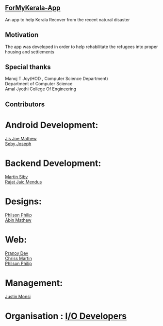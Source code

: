 ## [ForMyKerala-App](https://play.google.com/store/apps/details?id=in.co.iodev.formykerala)
An app to help Kerala Recover from the recent natural disaster

## Motivation
The app was developed in order to help rehabilitate the refugees into proper housing and settlements
## Special thanks
  Manoj T Joy(HOD , Computer Science Department)<br>
  Department of Computer Science<br>
  Amal Jyothi College Of Engineering
## Contributors

# Android Development: 
  [Jis Joe Mathew](jisjoemathew@gmail.com)<br>
  [Seby Joseph](sjkappen@gmail.com)
  
  
# Backend Development:
  [Martin Siby](https://github.com/martin-raven)<br>
  [Rajat Jaic Mendus](https://github.com/rjmendus)
  
  
# Designs:
  [Philson Philip](https://github.com/philson-philip)<br>
  [Abin Mathew](abinm8@gmail.com)


# Web:
  [Pranoy Dev](https://github.com/devpranoy)<br>
  [Chriss Martin](thechrissmartin@gmail.com)<br>
  [Philson Philip](https://github.com/philson-philip)<br>

# Management:
  [Justin Monsi](https://github.com/justinmonsi)<br>
  
# Organisation : [I/O Developers](https://iodev.co.in/)
  
